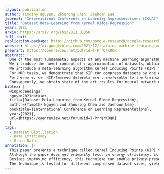 ```yaml
---
layout: publication
author: Timothy Nguyen, Zhourong Chen, Jaehoon Lee
journal: "International Conference on Learning Representations (ICLR)"
title: "Dataset Meta-Learning from Kernel Ridge-Regression"
year: 2021
arxiv: https://arxiv.org/abs/2011.00050
full-text: 
replication-package: https://github.com/google-research/google-research/blob/master/kip/
website: https://ai.googleblog.com/2021/12/training-machine-learning-models-more.html
preprint: https://openreview.net/pdf?id=l-PrrQrK0QR
abstract: |-
  One of the most fundamental aspects of any machine learning algorithm is the training data used by the algorithm. 
  We introduce the novel concept of ϵ-approximation of datasets, obtaining datasets which are much smaller than or are significant corruptions of the original training data while maintaining similar performance. 
  We introduce a meta-learning algorithm Kernel Inducing Points (KIP) for obtaining such remarkable datasets, drawing inspiration from recent developments in the correspondence between infinitely-wide neural networks and kernel ridge-regression (KRR).
  For KRR tasks, we demonstrate that KIP can compress datasets by one or two orders of magnitude, significantly improving previous dataset distillation and subset selection methods while obtaining state of the art results for MNIST and CIFAR10 classification.
  Furthermore, our KIP-learned datasets are transferable to the training of finite-width neural networks even beyond the lazy-training regime.
  Consequently, we obtain state of the art results for neural network dataset distillation with potential applications to privacy-preservation.
bibtex: |-
  @inproceedings{
  nguyen2021dataset,
  title={Dataset Meta-Learning from Kernel Ridge-Regression},
  author={Timothy Nguyen and Zhourong Chen and Jaehoon Lee},
  booktitle={International Conference on Learning Representations},
  year={2021},
  url={https://openreview.net/forum?id=l-PrrQrK0QR}
  }
tags:
  - Dataset Distillation
  - Data Efficiency
  - Green Data
annotation: |-
  This paper presents a technique called Kernel Inducing Points (KIP) to generate new smaller datasets that yield similar performance when used to train a machine learning model. In other words, KIP is an algorithm for *dataset distillation*.
  Although the paper does not primarily focus on energy efficiency, it shows an an enormous potential of using dataset distillation to reduce the energy consumption of machine learning models – in particular, neural networks.
  Besides improving efficiency, this technique can enable privacy-preservation on datasets, since the generated datasets are different from its raw version. This is different from the concept of extracting coresets – a subset selected from the original dataset that preserves or approximates the original properties. 
  The technique is tested for different compressed dataset sizes, yielding similar performance results when compressing datasets by one or two orders of magnitude. Note: sometimes, the results in the paper are a bit rushed, but all the details are provided in the appendices.
---
```

